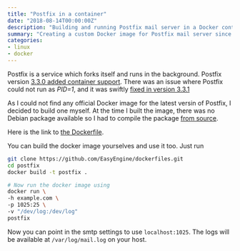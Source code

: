 ```yaml
---
title: "Postfix in a container"
date: "2018-08-14T00:00:00Z"
description: "Building and running Postfix mail server in a Docker container with container support introduced in version 3.3.0"
summary: "Creating a custom Docker image for Postfix mail server since no official image was available for the latest version"
categories:
- linux
- docker
---
```

Postfix is a service which forks itself and runs in the background. Postfix
version [3.3.0 added container support][1].
There was an issue where Postfix could not run as _PID=1_, and it was swiftly
[fixed in version 3.3.1][2]

As I could not find any official Docker image for the latest versin of Postfix,
I decided to build one myself. At the time I built the image, there was no
Debian package available so I had to compile the package [from source][3].

Here is the link to [the Dockerfile][4].

You can build the docker image yourselves and use it too. Just run

```bash
git clone https://github.com/EasyEngine/dockerfiles.git
cd postfix
docker build -t postfix .

# Now run the docker image using
docker run \
-h example.com \
-p 1025:25 \
-v "/dev/log:/dev/log"
postfix
```

Now you can point in the smtp settings to use `localhost:1025`. The logs will
be available at `/var/log/mail.log` on your host.

[1]: http://www.postfix.org/announcements/postfix-3.3.0.html
[2]: http://www.postfix.org/announcements/postfix-3.3.1.html
[3]: http://cdn.postfix.johnriley.me/mirrors/postfix-release/index.html
[4]: https://github.com/EasyEngine/dockerfiles/blob/master/postfix/Dockerfile
